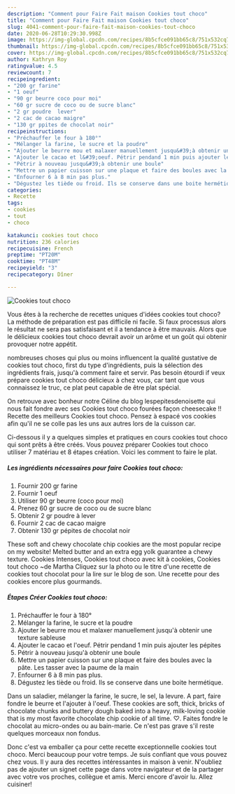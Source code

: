```yaml
---
description: "Comment pour Faire Fait maison Cookies tout choco"
title: "Comment pour Faire Fait maison Cookies tout choco"
slug: 4041-comment-pour-faire-fait-maison-cookies-tout-choco
date: 2020-06-28T10:29:30.998Z
image: https://img-global.cpcdn.com/recipes/8b5cfce091bb65c8/751x532cq70/cookies-tout-choco-photo-principale-de-la-recette.jpg
thumbnail: https://img-global.cpcdn.com/recipes/8b5cfce091bb65c8/751x532cq70/cookies-tout-choco-photo-principale-de-la-recette.jpg
cover: https://img-global.cpcdn.com/recipes/8b5cfce091bb65c8/751x532cq70/cookies-tout-choco-photo-principale-de-la-recette.jpg
author: Kathryn Roy
ratingvalue: 4.5
reviewcount: 7
recipeingredient:
- "200 gr farine"
- "1 oeuf"
- "90 gr beurre coco pour moi"
- "60 gr sucre de coco ou de sucre blanc"
- "2 gr poudre  lever"
- "2 cac de cacao maigre"
- "130 gr ppites de chocolat noir"
recipeinstructions:
- "Préchauffer le four à 180°"
- "Mélanger la farine, le sucre et la poudre"
- "Ajouter le beurre mou et malaxer manuellement jusqu&#39;à obtenir une texture sableuse"
- "Ajouter le cacao et l&#39;oeuf. Pétrir pendand 1 min puis ajouter les pépites"
- "Pétrir à nouveau jusqu&#39;à obtenir une boule"
- "Mettre un papier cuisson sur une plaque et faire des boules avec la pâte. Les tasser avec la paume de la main"
- "Enfourner 6 à 8 min pas plus."
- "Dégustez les tiède ou froid. Ils se conserve dans une boite hermétique."
categories:
- Recette
tags:
- cookies
- tout
- choco

katakunci: cookies tout choco 
nutrition: 236 calories
recipecuisine: French
preptime: "PT20M"
cooktime: "PT48M"
recipeyield: "3"
recipecategory: Dîner

---
```



![Cookies tout choco](https://img-global.cpcdn.com/recipes/8b5cfce091bb65c8/751x532cq70/cookies-tout-choco-photo-principale-de-la-recette.jpg)

Vous êtes à la recherche de recettes uniques d'idées cookies tout choco? La méthode de préparation est pas difficile ni facile. Si faux processus alors le résultat ne sera pas satisfaisant et il a tendance à être mauvais. Alors que le délicieux cookies tout choco devrait avoir un arôme et un goût qui obtenir provoquer notre appétit.

nombreuses choses qui plus ou moins influencent la qualité gustative de cookies tout choco, first du type d'ingrédients, puis la sélection des ingrédients frais, jusqu'à comment faire et servir. Pas besoin étourdi if veux prépare cookies tout choco délicieux à chez vous, car tant que vous connaissez le truc, ce plat peut capable de être plat spécial.

On retrouve avec bonheur notre Céline du blog lespepitesdenoisette qui nous fait fondre avec ses Cookies tout choco fourées façon cheesecake !! Recette des meilleurs Cookies tout choco. Pensez à espacé vos cookies afin qu&#39;il ne se colle pas les uns aux autres lors de la cuisson car.


Ci-dessous il y a quelques simples et pratiques en cours cookies tout choco qui sont prêts à être créés. Vous pouvez préparer Cookies tout choco utiliser 7 matériau et 8 étapes création. Voici les comment to faire le plat.

<!--inarticleads1-->

##### Les ingrédients nécessaires pour faire Cookies tout choco:

1. Fournir 200 gr farine
1. Fournir 1 oeuf
1. Utiliser 90 gr beurre (coco pour moi)
1. Prenez 60 gr sucre de coco ou de sucre blanc
1. Obtenir 2 gr poudre à lever
1. Fournir 2 cac de cacao maigre
1. Obtenir 130 gr pépites de chocolat noir


These soft and chewy chocolate chip cookies are the most popular recipe on my website! Melted butter and an extra egg yolk guarantee a chewy texture. Cookies Intenses, Cookies tout choco avec kit à cookies, Cookies tout choco ~de Martha Cliquez sur la photo ou le titre d&#39;une recette de cookies tout chocolat pour la lire sur le blog de son. Une recette pour des cookies encore plus gourmands. 

<!--inarticleads2-->

##### Étapes Créer Cookies tout choco:

1. Préchauffer le four à 180°
1. Mélanger la farine, le sucre et la poudre
1. Ajouter le beurre mou et malaxer manuellement jusqu&#39;à obtenir une texture sableuse
1. Ajouter le cacao et l&#39;oeuf. Pétrir pendand 1 min puis ajouter les pépites
1. Pétrir à nouveau jusqu&#39;à obtenir une boule
1. Mettre un papier cuisson sur une plaque et faire des boules avec la pâte. Les tasser avec la paume de la main
1. Enfourner 6 à 8 min pas plus.
1. Dégustez les tiède ou froid. Ils se conserve dans une boite hermétique.


Dans un saladier, mélanger la farine, le sucre, le sel, la levure. A part, faire fondre le beurre et l&#39;ajouter à l&#39;oeuf. These cookies are soft, thick, bricks of chocolate chunks and buttery dough baked into a heavy, milk-loving cookie that is my most favorite chocolate chip cookie of all time. ♡. Faites fondre le chocolat au micro-ondes ou au bain-marie. Ce n&#39;est pas grave s&#39;il reste quelques morceaux non fondus. 


Donc c'est va emballer ça pour cette recette exceptionnelle cookies tout choco. Merci beaucoup pour votre temps. Je suis confiant que vous pouvez chez vous. Il y aura des recettes  intéressantes in maison à venir. N'oubliez pas de ajouter un signet cette page dans votre navigateur et de la partager avec votre vos proches, collègue et amis. Merci encore d'avoir lu. Allez cuisiner!
